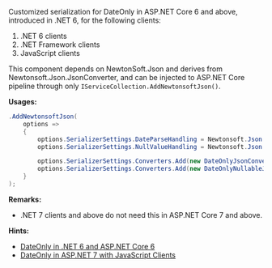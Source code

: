 Customized serialization for DateOnly in ASP.NET Core 6 and above, introduced in .NET 6, for the following clients:

1. .NET 6 clients
1. .NET Framework clients
1. JavaScript clients

This component depends on NewtonSoft.Json and derives from Newtonsoft.Json.JsonConverter, and can be injected to ASP.NET Core pipeline through only `IServiceCollection.AddNewtonsoftJson()`.

**Usages:**
```c#
.AddNewtonsoftJson(
	options =>
	{
		options.SerializerSettings.DateParseHandling = Newtonsoft.Json.DateParseHandling.DateTimeOffset; //Better with this for cross-timezone minValue and .NET Framework clients.
		options.SerializerSettings.NullValueHandling = Newtonsoft.Json.NullValueHandling.Ignore; //So when controller will ignore null fileds when returing data

		options.SerializerSettings.Converters.Add(new DateOnlyJsonConverter()); //not needed for ASP.NET 7 and .NET 7 clients. However .NET 6 clients and .NET Framework clients still need DateOnlyJsonConverter
		options.SerializerSettings.Converters.Add(new DateOnlyNullableJsonConverter()); // also, needed by JavaScript clients.
	}
);

```

**Remarks:**

* .NET 7 clients and above do not need this in ASP.NET Core 7 and above.

**Hints:**
* [DateOnly in .NET 6 and ASP.NET Core 6](https://www.codeproject.com/Articles/5325820/DateOnly-in-NET-6-and-ASP-NET-Core-6)
* [DateOnly in ASP.NET 7 with JavaScript Clients](https://www.codeproject.com/Tips/5347111/DateOnly-in-ASP-NET-7-with-JavaScript-Clients)